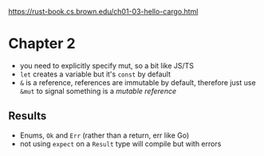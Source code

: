 https://rust-book.cs.brown.edu/ch01-03-hello-cargo.html

# Chapter 2
- you need to explicitly specify mut, so a bit like JS/TS
- `let` creates a variable but it's `const` by default
- `&` is a reference, references are immutable by default, therefore just use `&mut` to signal something is a _mutable reference_

## Results
- Enums, `Ok` and `Err` (rather than a return, err like Go)
- not using `expect` on a `Result` type will compile but with errors
